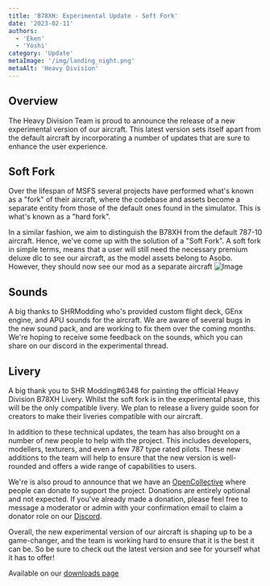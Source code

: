 ```yaml
---
title: 'B78XH: Experimental Update - Soft Fork'
date: '2023-02-11'
authors:
  - 'Eken'
  - 'Yoshi'
category: 'Update'
metaImage: '/img/landing_night.png'
metaAlt: 'Heavy Division'
---
```

## Overview 
The Heavy Division Team is proud to announce the release of a new experimental version of our aircraft. 
This latest version sets itself apart from the default aircraft by incorporating a number of updates that are sure 
to enhance the user experience.

## Soft Fork 
Over the lifespan of MSFS several projects have performed what's known as a "fork" of their aircraft,
where the codebase and assets become a separate entity from those of the default ones found in the simulator. 
This is what's known as a "hard fork". 

In a similar fashion, we aim to distinguish the B78XH from the default 787-10 aircraft. Hence, we've come up with the 
solution of a "Soft Fork". A soft fork in simple terms, means that a user will still need the necessary premium deluxe 
dlc to see our aircraft, as the model assets belong to Asobo. However, they should now see our mod as a separate aircraft
![Image](/img/HeavyB78XHAircraft.png)

## Sounds 
A big thanks to SHRModding who's provided custom flight deck, GEnx engine, and APU sounds for the aircraft. 
We are aware of several bugs in the new sound pack, and are working to fix them over the coming months. We're hoping to 
receive some feedback on the sounds, which you can share on our discord in the experimental thread.

## Livery 
A big thank you to SHR Modding#6348 for painting the official Heavy Division B78XH Livery. Whilst the soft fork is in the experimental 
phase, this will be the only compatible livery. We plan to release a livery guide soon for creators to make their liveries 
compatible with our aircraft. 

In addition to these technical updates, the team has also brought on a 
number of new people to help with the project. This includes developers, modellers, texturers, 
and even a few 787 type rated pilots. These new additions to the team will help to ensure that the new version 
is well-rounded and offers a wide range of capabilities to users.

We're is also proud to announce that we have an [OpenCollective](https://opencollective.com/heavy-division-simulations)
where people can donate to support the project. Donations are entirely optional and not expected. If you've already made a 
donation, please feel free to message a moderator or admin with your confirmation email to claim a donator role on our 
[Discord](https://discord.gg/ZtbHT7jkMW).

Overall, the new experimental version of our aircraft is shaping up to be a game-changer, and the team is working hard 
to ensure that it is the best it can be. So be sure to check out the latest version and see for yourself what it has to offer!

Available on our [downloads page](https://hdsimulations.com/downloads/)
